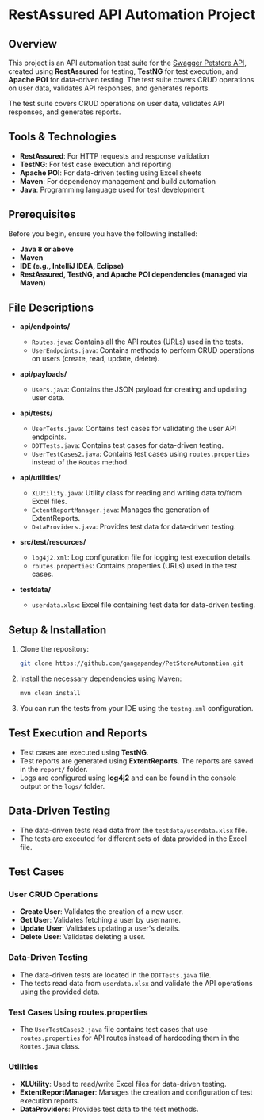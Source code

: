# RestAssured API Automation Project

## Overview
This project is an API automation test suite for the [Swagger Petstore API](https://petstore.swagger.io/), created using **RestAssured** for testing, **TestNG** for test execution, and **Apache POI** for data-driven testing. The test suite covers CRUD operations on user data, validates API responses, and generates reports.

The test suite covers CRUD operations on user data, validates API responses, and generates reports.

## Tools & Technologies
- **RestAssured**: For HTTP requests and response validation
- **TestNG**: For test case execution and reporting
- **Apache POI**: For data-driven testing using Excel sheets
- **Maven**: For dependency management and build automation
- **Java**: Programming language used for test development

## Prerequisites
Before you begin, ensure you have the following installed:
- **Java 8 or above**
- **Maven**
- **IDE (e.g., IntelliJ IDEA, Eclipse)**
- **RestAssured, TestNG, and Apache POI dependencies (managed via Maven)**

## File Descriptions

- **api/endpoints/**
  - `Routes.java`: Contains all the API routes (URLs) used in the tests.
  - `UserEndpoints.java`: Contains methods to perform CRUD operations on users (create, read, update, delete).

- **api/payloads/**
  - `Users.java`: Contains the JSON payload for creating and updating user data.

- **api/tests/**
  - `UserTests.java`: Contains test cases for validating the user API endpoints.
  - `DDTTests.java`: Contains test cases for data-driven testing.
  - `UserTestCases2.java`: Contains test cases using `routes.properties` instead of the `Routes` method.

- **api/utilities/**
  - `XLUtility.java`: Utility class for reading and writing data to/from Excel files.
  - `ExtentReportManager.java`: Manages the generation of ExtentReports.
  - `DataProviders.java`: Provides test data for data-driven testing.

- **src/test/resources/**
  - `log4j2.xml`: Log configuration file for logging test execution details.
  - `routes.properties`: Contains properties (URLs) used in the test cases.

- **testdata/**
  - `userdata.xlsx`: Excel file containing test data for data-driven testing.


## Setup & Installation
1. Clone the repository:
   ```bash
   git clone https://github.com/gangapandey/PetStoreAutomation.git

2. Install the necessary dependencies using Maven:
   ```bash
   mvn clean install

3. You can run the tests from your IDE using the `testng.xml` configuration.

## Test Execution and Reports

- Test cases are executed using **TestNG**.
- Test reports are generated using **ExtentReports**. The reports are saved in the `report/` folder.
- Logs are configured using **log4j2** and can be found in the console output or the `logs/` folder.

## Data-Driven Testing

- The data-driven tests read data from the `testdata/userdata.xlsx` file.
- The tests are executed for different sets of data provided in the Excel file.

## Test Cases

### User CRUD Operations
- **Create User**: Validates the creation of a new user.
- **Get User**: Validates fetching a user by username.
- **Update User**: Validates updating a user's details.
- **Delete User**: Validates deleting a user.

### Data-Driven Testing
- The data-driven tests are located in the `DDTTests.java` file.
- The tests read data from `userdata.xlsx` and validate the API operations using the provided data.

### Test Cases Using routes.properties
- The `UserTestCases2.java` file contains test cases that use `routes.properties` for API routes instead of hardcoding them in the `Routes.java` class.

### Utilities
- **XLUtility**: Used to read/write Excel files for data-driven testing.
- **ExtentReportManager**: Manages the creation and configuration of test execution reports.
- **DataProviders**: Provides test data to the test methods.




